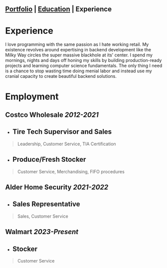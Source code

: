 ## [Portfolio](https://skovranek.github.io/) | [Education](https://skovranek.github.io//education.html) | Experience
# Experience
I love programming with the same passion as I hate working retail. My existence revolves around expertising in backend development like the Milky Way circles the super massive blackhole at its' center. I spend my mornings, nights and days off honing my skills by building production-ready projects and learning computer science fundamentals. The only thing I need is a chance to stop wasting time doing menial labor and instead use my cranial capacity to create beautiful backend solutions.
# Employment
## Costco Wholesale _2012-2021_
- ## Tire Tech Supervisor and Sales
> Leadership, Customer Service, TIA Certification
- ## Produce/Fresh Stocker
> Customer Service, Merchandising, FIFO procedures

## Alder Home Security _2021-2022_
- ## Sales Representative
> Sales, Customer Service

## Walmart _2023-Present_
- ## Stocker
> Customer Service
